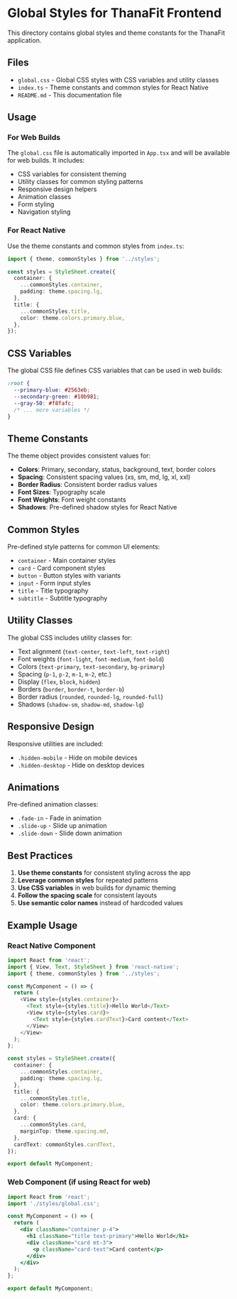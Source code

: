 # Global Styles for ThanaFit Frontend

This directory contains global styles and theme constants for the ThanaFit application.

## Files

- `global.css` - Global CSS styles with CSS variables and utility classes
- `index.ts` - Theme constants and common styles for React Native
- `README.md` - This documentation file

## Usage

### For Web Builds

The `global.css` file is automatically imported in `App.tsx` and will be available for web builds. It includes:

- CSS variables for consistent theming
- Utility classes for common styling patterns
- Responsive design helpers
- Animation classes
- Form styling
- Navigation styling

### For React Native

Use the theme constants and common styles from `index.ts`:

```typescript
import { theme, commonStyles } from '../styles';

const styles = StyleSheet.create({
  container: {
    ...commonStyles.container,
    padding: theme.spacing.lg,
  },
  title: {
    ...commonStyles.title,
    color: theme.colors.primary.blue,
  },
});
```

## CSS Variables

The global CSS file defines CSS variables that can be used in web builds:

```css
:root {
  --primary-blue: #2563eb;
  --secondary-green: #10b981;
  --gray-50: #f8fafc;
  /* ... more variables */
}
```

## Theme Constants

The theme object provides consistent values for:

- **Colors**: Primary, secondary, status, background, text, border colors
- **Spacing**: Consistent spacing values (xs, sm, md, lg, xl, xxl)
- **Border Radius**: Consistent border radius values
- **Font Sizes**: Typography scale
- **Font Weights**: Font weight constants
- **Shadows**: Pre-defined shadow styles for React Native

## Common Styles

Pre-defined style patterns for common UI elements:

- `container` - Main container styles
- `card` - Card component styles
- `button` - Button styles with variants
- `input` - Form input styles
- `title` - Title typography
- `subtitle` - Subtitle typography

## Utility Classes

The global CSS includes utility classes for:

- Text alignment (`text-center`, `text-left`, `text-right`)
- Font weights (`font-light`, `font-medium`, `font-bold`)
- Colors (`text-primary`, `text-secondary`, `bg-primary`)
- Spacing (`p-1`, `p-2`, `m-1`, `m-2`, etc.)
- Display (`flex`, `block`, `hidden`)
- Borders (`border`, `border-t`, `border-b`)
- Border radius (`rounded`, `rounded-lg`, `rounded-full`)
- Shadows (`shadow-sm`, `shadow-md`, `shadow-lg`)

## Responsive Design

Responsive utilities are included:

- `.hidden-mobile` - Hide on mobile devices
- `.hidden-desktop` - Hide on desktop devices

## Animations

Pre-defined animation classes:

- `.fade-in` - Fade in animation
- `.slide-up` - Slide up animation
- `.slide-down` - Slide down animation

## Best Practices

1. **Use theme constants** for consistent styling across the app
2. **Leverage common styles** for repeated patterns
3. **Use CSS variables** in web builds for dynamic theming
4. **Follow the spacing scale** for consistent layouts
5. **Use semantic color names** instead of hardcoded values

## Example Usage

### React Native Component

```typescript
import React from 'react';
import { View, Text, StyleSheet } from 'react-native';
import { theme, commonStyles } from '../styles';

const MyComponent = () => {
  return (
    <View style={styles.container}>
      <Text style={styles.title}>Hello World</Text>
      <View style={styles.card}>
        <Text style={styles.cardText}>Card content</Text>
      </View>
    </View>
  );
};

const styles = StyleSheet.create({
  container: {
    ...commonStyles.container,
    padding: theme.spacing.lg,
  },
  title: {
    ...commonStyles.title,
    color: theme.colors.primary.blue,
  },
  card: {
    ...commonStyles.card,
    marginTop: theme.spacing.md,
  },
  cardText: commonStyles.cardText,
});

export default MyComponent;
```

### Web Component (if using React for web)

```jsx
import React from 'react';
import './styles/global.css';

const MyComponent = () => {
  return (
    <div className="container p-4">
      <h1 className="title text-primary">Hello World</h1>
      <div className="card mt-3">
        <p className="card-text">Card content</p>
      </div>
    </div>
  );
};

export default MyComponent;
```
